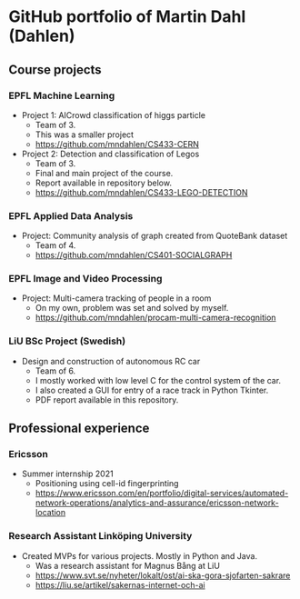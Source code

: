 # GitHub portfolio of Martin Dahl (Dahlen)

## Course projects
### EPFL Machine Learning
* Project 1: AICrowd classification of higgs particle
    - Team of 3. 
    - This was a smaller project
    - https://github.com/mndahlen/CS433-CERN
* Project 2: Detection and classification of Legos
    - Team of 3. 
    - Final and main project of the course.
    - Report available in repository below.
    - https://github.com/mndahlen/CS433-LEGO-DETECTION

### EPFL Applied Data Analysis
* Project: Community analysis of graph created from QuoteBank dataset
    - Team of 4.
    - https://github.com/mndahlen/CS401-SOCIALGRAPH

### EPFL Image and Video Processing
* Project: Multi-camera tracking of people in a room
    - On my own, problem was set and solved by myself.
    - https://github.com/mndahlen/procam-multi-camera-recognition

### LiU BSc Project (Swedish)
* Design and construction of autonomous RC car
    - Team of 6. 
    - I mostly worked with low level C for the control system of the car.
    - I also created a GUI for entry of a race track in Python Tkinter.
    - PDF report available in this repository.

## Professional experience
### Ericsson
* Summer internship 2021
    - Positioning using cell-id fingerprinting
    - https://www.ericsson.com/en/portfolio/digital-services/automated-network-operations/analytics-and-assurance/ericsson-network-location

### Research Assistant Linköping University
* Created MVPs for various projects. Mostly in Python and Java.
    - Was a research assistant for Magnus Bång at LiU
    - https://www.svt.se/nyheter/lokalt/ost/ai-ska-gora-sjofarten-sakrare
    - https://liu.se/artikel/sakernas-internet-och-ai

